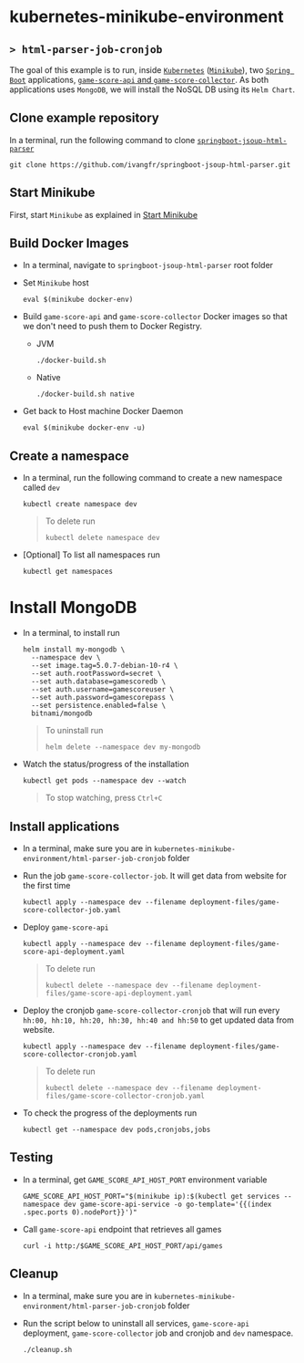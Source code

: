 # kubernetes-minikube-environment
## `> html-parser-job-cronjob`

The goal of this example is to run, inside [`Kubernetes`](https://kubernetes.io) ([`Minikube`](https://github.com/kubernetes/minikube)), two [`Spring Boot`](https://docs.spring.io/spring-boot/docs/current/reference/htmlsingle/) applications, [`game-score-api` and `game-score-collector`](https://github.com/ivangfr/springboot-jsoup-html-parser). As both applications uses `MongoDB`, we will install the NoSQL DB using its `Helm Chart`.

## Clone example repository

In a terminal, run the following command to clone [`springboot-jsoup-html-parser`](https://github.com/ivangfr/springboot-jsoup-html-parser)
```
git clone https://github.com/ivangfr/springboot-jsoup-html-parser.git
```

## Start Minikube

First, start `Minikube` as explained in [Start Minikube](https://github.com/ivangfr/kubernetes-minikube-environment#start-minikube)

## Build Docker Images

- In a terminal, navigate to `springboot-jsoup-html-parser` root folder

- Set `Minikube` host
  ```
  eval $(minikube docker-env)
  ```

- Build `game-score-api` and `game-score-collector` Docker images so that we don't need to push them to Docker Registry.
  - JVM
    ```
    ./docker-build.sh
    ```
  - Native
    ```
    ./docker-build.sh native
    ```

- Get back to Host machine Docker Daemon   
  ```
  eval $(minikube docker-env -u)
  ```

## Create a namespace

- In a terminal, run the following command to create a new namespace called `dev`
  ```
  kubectl create namespace dev
  ```
  > To delete run
  > ```
  > kubectl delete namespace dev
  > ```

- \[Optional\] To list all namespaces run
  ```
  kubectl get namespaces
  ```

# Install MongoDB

- In a terminal, to install run
  ```
  helm install my-mongodb \
    --namespace dev \
    --set image.tag=5.0.7-debian-10-r4 \
    --set auth.rootPassword=secret \
    --set auth.database=gamescoredb \
    --set auth.username=gamescoreuser \
    --set auth.password=gamescorepass \
    --set persistence.enabled=false \
    bitnami/mongodb
  ```
  > To uninstall run
  > ```
  > helm delete --namespace dev my-mongodb
  > ```
  
- Watch the status/progress of the installation
  ```
  kubectl get pods --namespace dev --watch
  ```
  > To stop watching, press `Ctrl+C`

## Install applications

- In a terminal, make sure you are in `kubernetes-minikube-environment/html-parser-job-cronjob` folder

- Run the job `game-score-collector-job`. It will get data from website for the first time
  ```
  kubectl apply --namespace dev --filename deployment-files/game-score-collector-job.yaml
  ```

- Deploy `game-score-api`
  ```
  kubectl apply --namespace dev --filename deployment-files/game-score-api-deployment.yaml
  ```
  > To delete run
  > ```
  > kubectl delete --namespace dev --filename deployment-files/game-score-api-deployment.yaml
  > ```
 
- Deploy the cronjob `game-score-collector-cronjob` that will run every `hh:00, hh:10, hh:20, hh:30, hh:40 and hh:50` to get updated data from website.
  ```
  kubectl apply --namespace dev --filename deployment-files/game-score-collector-cronjob.yaml
  ```
  > To delete run
  > ```
  > kubectl delete --namespace dev --filename deployment-files/game-score-collector-cronjob.yaml
  > ```

- To check the progress of the deployments run
  ```
  kubectl get --namespace dev pods,cronjobs,jobs
  ```

## Testing

- In a terminal, get `GAME_SCORE_API_HOST_PORT` environment variable
  ```
  GAME_SCORE_API_HOST_PORT="$(minikube ip):$(kubectl get services --namespace dev game-score-api-service -o go-template='{{(index .spec.ports 0).nodePort}}')"

- Call `game-score-api` endpoint that retrieves all games
  ```
  curl -i http:/$GAME_SCORE_API_HOST_PORT/api/games
  ```

## Cleanup

- In a terminal, make sure you are in `kubernetes-minikube-environment/html-parser-job-cronjob` folder

- Run the script below to uninstall all services, `game-score-api` deployment,  `game-score-collector` job and cronjob and `dev` namespace.
  ```
  ./cleanup.sh
  ```